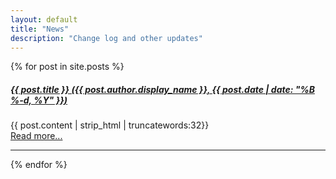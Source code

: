 ```yaml
---
layout: default
title: "News"
description: "Change log and other updates"
---
```


{% for post in site.posts %}
<div class="post-preview">
    <a href="{{ post.url | prepend: site.baseurl }}">
        <h5 class="post-title">
            {{ post.title }} (<em>{{ post.author.display_name }}, {{ post.date | date: "%B %-d, %Y" }}</em>)
        </h5>
    </a>
    <p>
        {{ post.content | strip_html | truncatewords:32}}
        <br>
        <a href="{{ post.url }}">Read more...</a>
    </p>
</div>
<hr>
{% endfor %}